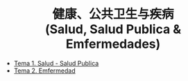 <h1 align=center>健康、公共卫生与疾病<br />(Salud, Salud Publica & Emfermedades)</h1>

- [Tema 1. Salud - Salud Publica](./T1.%20Salud,%20Salud%20Publica.md)
- [Tema 2. Emfermedad](./T2.%20Emfermedad.md)